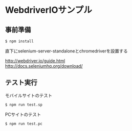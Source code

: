 # WebdriverIOサンプル

## 事前準備

```
$ npm install 
```


直下にselenium-server-standaloneとchromedriverを設置する

http://webdriver.io/guide.html  
http://docs.seleniumhq.org/download/


## テスト実行

モバイルサイトのテスト

```
$ npm run test.sp
```

PCサイトのテスト

```
$ npm run test.pc
```
